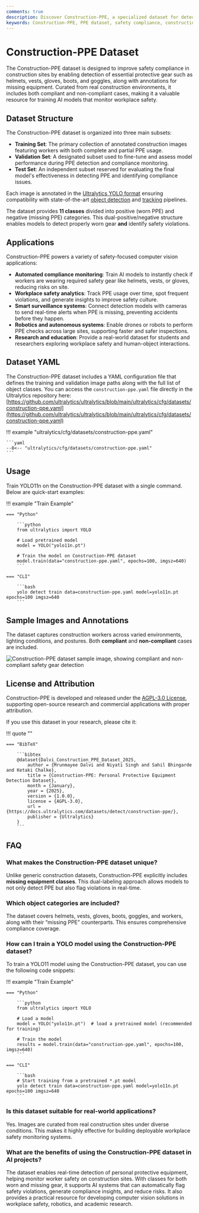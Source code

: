```yaml
---
comments: true
description: Discover Construction-PPE, a specialized dataset for detecting helmets, vests, gloves, boots, and goggles in real-world construction sites. Includes compliant and non-compliant scenarios for AI-powered safety monitoring.
keywords: Construction-PPE, PPE dataset, safety compliance, construction workers, object detection, YOLO11, workplace safety, computer vision
---
```


# Construction-PPE Dataset

The Construction-PPE dataset is designed to improve safety compliance in construction sites by enabling detection of essential protective gear such as helmets, vests, gloves, boots, and goggles, along with annotations for missing equipment. Curated from real construction environments, it includes both compliant and non-compliant cases, making it a valuable resource for training AI models that monitor workplace safety.

## Dataset Structure

The Construction-PPE dataset is organized into three main subsets:

- **Training Set**: The primary collection of annotated construction images featuring workers with both complete and partial PPE usage.
- **Validation Set**: A designated subset used to fine-tune and assess model performance during PPE detection and compliance monitoring.
- **Test Set**: An independent subset reserved for evaluating the final model's effectiveness in detecting PPE and identifying compliance issues.

Each image is annotated in the [Ultralytics YOLO format](../../index.md#ultralytics-yolo-format) ensuring compatibility with state-of-the-art [object detection](../../tasks/detect.md) and [tracking](../../modes/track.md) pipelines.

The dataset provides **11 classes** divided into positive (worn PPE) and negative (missing PPE) categories. This dual-positive/negative structure enables models to detect properly worn gear **and** identify safety violations.

## Applications

Construction-PPE powers a variety of safety-focused computer vision applications:

- **Automated compliance monitoring**: Train AI models to instantly check if workers are wearing required safety gear like helmets, vests, or gloves, reducing risks on site.
- **Workplace safety analytics**: Track PPE usage over time, spot frequent violations, and generate insights to improve safety culture.
- **Smart surveillance systems**: Connect detection models with cameras to send real-time alerts when PPE is missing, preventing accidents before they happen.
- **Robotics and autonomous systems**: Enable drones or robots to perform PPE checks across large sites, supporting faster and safer inspections.
- **Research and education**: Provide a real-world dataset for students and researchers exploring workplace safety and human-object interactions.

## Dataset YAML

The Construction-PPE dataset includes a YAML configuration file that defines the training and validation image paths along with the full list of object classes. You can access the `construction-ppe.yaml` file directly in the Ultralytics repository here: [https://github.com/ultralytics/ultralytics/blob/main/ultralytics/cfg/datasets/construction-ppe.yaml](https://github.com/ultralytics/ultralytics/blob/main/ultralytics/cfg/datasets/construction-ppe.yaml)

!!! example "ultralytics/cfg/datasets/construction-ppe.yaml"

    ```yaml
    --8<-- "ultralytics/cfg/datasets/construction-ppe.yaml"
    ```

## Usage

Train YOLO11n on the Construction-PPE dataset with a single command. Below are quick-start examples:

!!! example "Train Example"

    === "Python"

        ```python
        from ultralytics import YOLO

        # Load pretrained model
        model = YOLO("yolo11n.pt")

        # Train the model on Construction-PPE dataset
        model.train(data="construction-ppe.yaml", epochs=100, imgsz=640)
        ```

    === "CLI"

        ```bash
        yolo detect train data=construction-ppe.yaml model=yolo11n.pt epochs=100 imgsz=640
        ```

## Sample Images and Annotations

The dataset captures construction workers across varied environments, lighting conditions, and postures. Both **compliant** and **non-compliant** cases are included.

![Construction-PPE dataset sample image, showing compliant and non-compliant safety gear detection](https://github.com/ultralytics/docs/releases/download/0/construction-ppe-dataset-sample.avif)

## License and Attribution

Construction-PPE is developed and released under the [AGPL-3.0 License](https://github.com/ultralytics/ultralytics/blob/main/LICENSE), supporting open-source research and commercial applications with proper attribution.

If you use this dataset in your research, please cite it:

!!! quote ""

    === "BibTeX"

        ```bibtex
        @dataset{Dalvi_Construction_PPE_Dataset_2025,
            author = {Mrunmayee Dalvi and Niyati Singh and Sahil Bhingarde and Ketaki Chalke},
            title = {Construction-PPE: Personal Protective Equipment Detection Dataset},
            month = {January},
            year = {2025},
            version = {1.0.0},
            license = {AGPL-3.0},
            url = {https://docs.ultralytics.com/datasets/detect/construction-ppe/},
            publisher = {Ultralytics}
        }
        ```

## FAQ

### What makes the Construction-PPE dataset unique?

Unlike generic construction datasets, Construction-PPE explicitly includes **missing equipment classes**. This dual-labeling approach allows models to not only detect PPE but also flag violations in real-time.

### Which object categories are included?

The dataset covers helmets, vests, gloves, boots, goggles, and workers, along with their “missing PPE” counterparts. This ensures comprehensive compliance coverage.

### How can I train a YOLO model using the Construction-PPE dataset?

To train a YOLO11 model using the Construction-PPE dataset, you can use the following code snippets:

!!! example "Train Example"

    === "Python"

        ```python
        from ultralytics import YOLO

        # Load a model
        model = YOLO("yolo11n.pt")  # load a pretrained model (recommended for training)

        # Train the model
        results = model.train(data="construction-ppe.yaml", epochs=100, imgsz=640)
        ```

    === "CLI"

        ```bash
        # Start training from a pretrained *.pt model
        yolo detect train data=construction-ppe.yaml model=yolo11n.pt epochs=100 imgsz=640
        ```

### Is this dataset suitable for real-world applications?

Yes. Images are curated from real construction sites under diverse conditions. This makes it highly effective for building deployable workplace safety monitoring systems.

### What are the benefits of using the Construction-PPE dataset in AI projects?

The dataset enables real-time detection of personal protective equipment, helping monitor worker safety on construction sites. With classes for both worn and missing gear, it supports AI systems that can automatically flag safety violations, generate compliance insights, and reduce risks. It also provides a practical resource for developing computer vision solutions in workplace safety, robotics, and academic research.
